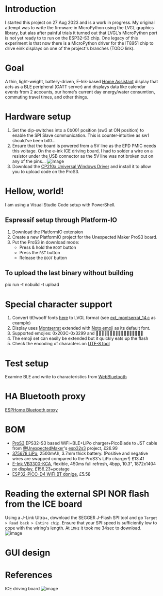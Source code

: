 # Introduction
I started this project on 27 Aug 2023 and is a work in progress. My original attempt was to write the firmware in MicroPython using the LVGL graphics library, but alas after painful trials it turned out that LVGL's MicroPython port is not yet ready to to run on the ESP32-S3 chip. One legacy of this experiment is that now there is a MicroPython driver for the IT8951 chip to drive eink displays on one of the project's branches (TODO link).

# Goal
A thin, light-weight, battery-driven, E-Ink-based [Home Assistant](https://www.home-assistant.io/) display that acts as a BLE peripheral (GATT server) and displays data like calendar events from 2 accounts, our home's current day energy/water consumtion, commuting travel times, and other things.

# Hardware setup
1. Set the dip-switches into a 0b001 position (sw3 at ON position) to enable the SPI Slave communication. This is counter-intuitive as sw1 should've been bit0...
2. Ensure that the board is powered from a 5V line as the EPD PMIC needs this voltage. On the e-ink ICE driving board, I had to solder a wire on a resistor under the USB connector as the 5V line was not broken out on any of the pins...
![image](https://github.com/davidanderle/eink_calendar/assets/17354704/3dca032c-fc01-4353-b139-fc69d722a0d5)
3. Download the [CP210x Universal Windows Driver](https://www.silabs.com/documents/public/software/CP210x_Universal_Windows_Driver.zip) and install it to allow you to upload code on the ProS3.

# Hellow, world!
I am using a Visual Studio Code setup with PowerShell.
## Espressif setup through Platform-IO
1. Download the PlatformIO extension
2. Create a new PlatformIO project for the Unexpected Maker ProS3 board.
3. Put the ProS3 in download mode:
    - Press & hold the `BOOT` button
    - Press the `RST` button
    - Release the `BOOT` button

## To upload the last binary without building
pio run -t nobuild -t upload

# Special character support
1. Convert ttf/wooff fonts [here](https://lvgl.io/tools/fontconverter) to LVGL format (see [ext_montserrat_14.c](https://github.com/davidanderle/eink_calendar/blob/espidf/src/ext_montserrat_14.c) as example)
2. Display uses [Montserrat](https://fonts.google.com/specimen/Montserrat) extended with [Noto emoji](https://fonts.google.com/noto/specimen/Noto+Emoji) as its default font. 
3. Supported emojies: 0x203C-0x3299 and 🤖🎃😀😁😂🤣😍🥰😘🥺🥚🐸👀🍆🥹😊🙂
4. The emoji set can easily be extended but it quickly eats up the flash
5. Check the encoding of characters on [UTF-8 tool](https://www.cogsci.ed.ac.uk/~richard/utf-8.cgi?input=1F970&mode=hex) 

# Test setup
Examine BLE and write to characteristics from [WebBluetooth](chrome://bluetooth-internals/#devices)

# HA Bluetooth proxy
[ESPHome Bluetooth proxy](https://esphome.io/projects/?type=bluetooth)

# BOM
- [ProS3](https://www.amazon.co.uk/gp/product/B09X22YBG7/ref=ewc_pr_img_2?smid=AGX9N6DGNRN2Q&psc=1) EPS32-S3 based WiFi+BLE+LiPo charger+PicoBlade to JST cable from [@UnexpectedMaker](https://github.com/UnexpectedMaker)'s [esp32s3](https://github.com/UnexpectedMaker/esp32s3) project, £26.99
- [375678 LiPo](https://www.aliexpress.com/item/1005004946019552.html?spm=a2g0o.cart.0.0.d80e38daNEjZz4&mp=1#nav-specification), 2500mAh, 3.7mm thick battery. (Positive and negative wires are swapped compared to the ProS3's LiPo charger!) £13.41
- [E-Ink VB3300-KCA](https://www.waveshare.com/product/displays/e-paper/epaper-1/10.3inch-e-paper-d.htm?___SID=U), flexible, 450ms full refresh, 4bpp, 10.3", 1872x1404 px display, £156.23+postage
- [ESP32-PICO-D4 WiFi BT donlge](https://www.aliexpress.com/item/1005006118961103.html), £5.58

# Reading the external SPI NOR flash from the ICE board
Using a J-Link Ultra+, download the SEGGER J-Flash SPI tool and go `Target > Read back > Entire chip`. Ensure that your SPI speed is sufficiently low to cope with the wiring's length. At `1MHz` it took me 34sec to download.
![image](https://github.com/davidanderle/eink_calendar/assets/17354704/6486e221-4802-4124-b2e9-9e668b6178bf)

# GUI design

# References

ICE driving board
![image](https://github.com/davidanderle/eink_calendar/assets/17354704/14772f9d-02dd-4990-bba2-ac562887a5ad)

